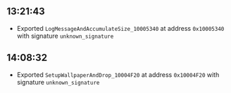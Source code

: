 
## 13:21:43
- Exported `LogMessageAndAccumulateSize_10005340` at address `0x10005340` with signature `unknown_signature`

## 14:08:32
- Exported `SetupWallpaperAndDrop_10004F20` at address `0x10004F20` with signature `unknown_signature`
